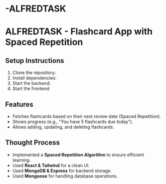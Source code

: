 # -ALFREDTASK

# ALFREDTASK - Flashcard App with Spaced Repetition

##  Setup Instructions
1. Clone the repository:
2. Install dependencies:
3. Start the backend:
4. Start the frontend:



##  Features
- Fetches flashcards based on their next review date (Spaced Repetition).
- Shows progress (e.g., "You have 5 flashcards due today").
- Allows adding, updating, and deleting flashcards.

## Thought Process
- Implemented a **Spaced Repetition Algorithm** to ensure efficient learning.
- Used **React & Tailwind** for a clean UI.
- Used **MongoDB & Express** for backend storage.
- Used **Mongoose** for handling database operations.


